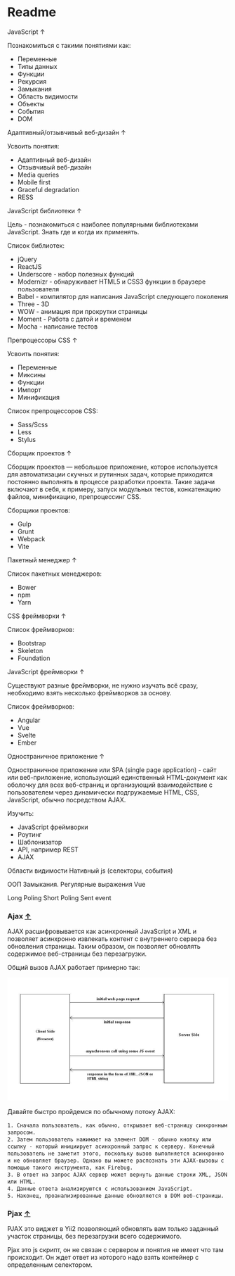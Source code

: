 # Readme


JavaScript ↑

Познакомиться с такими понятиями как:

- Переменные
- Типы данных
- Функции
- Рекурсия
- Замыкания
- Область видимости
- Объекты
- События
- DOM



Адаптивный/отзывчивый веб-дизайн ↑

Усвоить понятия:

- Адаптивный веб-дизайн
- Отзывчивый веб-дизайн
- Media queries
- Mobile first
- Graceful degradation
- RESS




JavaScript библиотеки ↑

Цель - познакомиться с наиболее популярными библиотеками JavaScript. Знать где и когда их применять.

Список библиотек:

- jQuery
- ReactJS
- Underscore - набор полезных функций
- Modernizr - обнаруживает HTML5 и CSS3 функции в браузере пользователя
- Babel - компилятор для написания JavaScript следующего поколения
- Three - 3D
- WOW - анимация при прокрутки страницы
- Moment - Работа с датой и временем
- Mocha - написание тестов







Препроцессоры CSS ↑

Усвоить понятия:

- Переменные
- Миксины
- Функции
- Импорт
- Минификация

Список препроцессоров CSS:

- Sass/Scss
- Less
- Stylus






Сборщик проектов ↑

Сборщик проектов — небольшое приложение, которое используется для автоматизации скучных и рутинных задач, которые приходится постоянно выполнять в процессе разработки проекта. Такие задачи включают в себя, к примеру, запуск модульных тестов, конкатенацию файлов, минификацию, препроцессинг CSS.

Сборщики проектов:

- Gulp
- Grunt
- Webpack
- Vite




Пакетный менеджер ↑

Список пакетных менеджеров:

- Bower
- npm
- Yarn





CSS фреймворки ↑

Список фреймворков:

- Bootstrap
- Skeleton
- Foundation








JavaScript фреймворки ↑

Существуют разные фреймворки, не нужно изучать всё сразу, необходимо взять несколько фреймворков за основу.

Список фреймворков:

- Angular
- Vue
- Svelte
- Ember






Одностраничное приложение ↑

Одностраничное приложение или SPA (single page application) - сайт или веб-приложение, использующий единственный HTML-документ как оболочку для всех веб-страниц и организующий взаимодействие с пользователем через динамически подгружаемые HTML, CSS, JavaScript, обычно посредством AJAX.

Изучить:

- JavaScript фреймворки
- Роутинг
- Шаблонизатор
- API, например REST
- AJAX







Области видимости
Нативный js (селекторы, события)


ООП
Замыкания.
Регулярные выражения
Vue

Long Poling
Short Poling
Sent event



### Ajax [&uarr;](#Other-tasks)

AJAX расшифровывается как асинхронный JavaScript и XML и позволяет асинхронно извлекать контент с внутреннего сервера без
обновления страницы. Таким образом, он позволяет обновлять содержимое веб-страницы без перезагрузки.

Общий вызов AJAX работает примерно так:

![](images/how-to-use-ajax-with-php-and-jquery.jpg)

Давайте быстро пройдемся по обычному потоку AJAX:

    1. Сначала пользователь, как обычно, открывает веб-страницу синхронным запросом.
    2. Затем пользователь нажимает на элемент DOM - обычно кнопку или ссылку - который инициирует асинхронный запрос к серверу. Конечный пользователь не заметит этого, поскольку вызов выполняется асинхронно и не обновляет браузер. Однако вы можете распознать эти AJAX-вызовы с помощью такого инструмента, как Firebug.
    3. В ответ на запрос AJAX сервер может вернуть данные строки XML, JSON или HTML.
    4. Данные ответа анализируются с использованием JavaScript.
    5. Наконец, проанализированные данные обновляются в DOM веб-страницы.

### Pjax [&uarr;](#Other-tasks)

PJAX это виджет в Yii2 позволяющий обновлять вам только заданный участок страницы, без перезагрузки всего содержимого.

Pjax это js скрипт, он не связан с сервером и понятия не имеет что там происходит.
Он ждет ответ из которого надо взять контейнер с определенным селектором.
